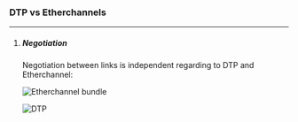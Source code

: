 ### DTP vs Etherchannels
-------------------------

1. ##### Negotiation 

    Negotiation between links is independent regarding to DTP and Etherchannel:

    ![Etherchannel bundle](https://learningnetwork.cisco.com/servlet/JiveServlet/downloadImage/2-680292-334982/700-311/etherchannel.jpg "Etherchannel bundle") 

    ![DTP](https://learningnetwork.cisco.com/servlet/JiveServlet/showImage/2-680292-334998/DTP.jpg "DTP") 
